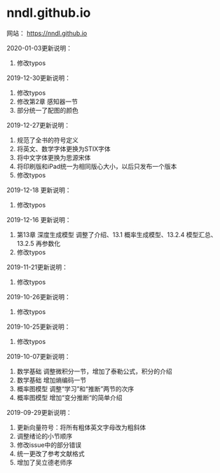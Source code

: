 # nndl.github.io
网站： https://nndl.github.io

2020-01-03更新说明：

1. 修改typos

2019-12-30更新说明：

1. 修改typos
2. 修改第2章 感知器一节
3. 部分统一了配图的颜色

2019-12-27更新说明：

1. 规范了全书的符号定义
2. 将英文、数学字体更换为STIX字体
3. 将中文字体更换为思源宋体
4. 将印刷版和iPad统一为相同版心大小，以后只发布一个版本
5. 修改typos

2019-12-18 更新说明：

1. 修改typos

2019-12-16 更新说明：

1. 第13章 深度生成模型 调整了介绍、13.1 概率生成模型、13.2.4 模型汇总、13.2.5 再参数化
2. 修改typos

2019-11-21更新说明：

1. 修改typos

2019-10-26更新说明：

1. 修改typos

2019-10-25更新说明：

1. 修改typos

2019-10-07更新说明：

1. 数学基础 调整微积分一节，增加了泰勒公式，积分的介绍
2. 数学基础 增加熵编码一节
3. 概率图模型 调整“学习”和“推断”两节的次序
4. 概率图模型 增加“变分推断“的简单介绍

2019-09-29更新说明：

1. 更新向量符号：将所有粗体英文字母改为粗斜体
2. 调整绪论的小节顺序
3. 修改issue中的部分错误
4. 统一更改了参考文献格式
5. 增加了吴立德老师序